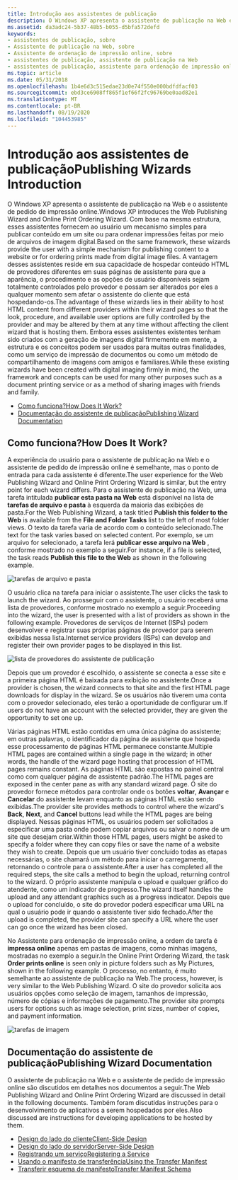 ```yaml
---
title: Introdução aos assistentes de publicação
description: O Windows XP apresenta o assistente de publicação na Web e o assistente de pedido de impressão online.
ms.assetid: da3adc24-5b37-48b5-b055-d5bfa572defd
keywords:
- assistentes de publicação, sobre
- Assistente de publicação na Web, sobre
- Assistente de ordenação de impressão online, sobre
- assistentes de publicação, assistente de publicação na Web
- assistentes de publicação, assistente para ordenação de impressão online
ms.topic: article
ms.date: 05/31/2018
ms.openlocfilehash: 1b4e6d3c515edae23d0e74f550e000bdfdfacf03
ms.sourcegitcommit: ebd3ce6908ff865f1ef66f2fc96769be0aad82e1
ms.translationtype: MT
ms.contentlocale: pt-BR
ms.lasthandoff: 08/19/2020
ms.locfileid: "104453985"
---
```

# <a name="publishing-wizards-introduction"></a><span data-ttu-id="8a052-108">Introdução aos assistentes de publicação</span><span class="sxs-lookup"><span data-stu-id="8a052-108">Publishing Wizards Introduction</span></span>

<span data-ttu-id="8a052-109">O Windows XP apresenta o assistente de publicação na Web e o assistente de pedido de impressão online.</span><span class="sxs-lookup"><span data-stu-id="8a052-109">Windows XP introduces the Web Publishing Wizard and Online Print Ordering Wizard.</span></span> <span data-ttu-id="8a052-110">Com base na mesma estrutura, esses assistentes fornecem ao usuário um mecanismo simples para publicar conteúdo em um site ou para ordenar impressões feitas por meio de arquivos de imagem digital.</span><span class="sxs-lookup"><span data-stu-id="8a052-110">Based on the same framework, these wizards provide the user with a simple mechanism for publishing content to a website or for ordering prints made from digital image files.</span></span> <span data-ttu-id="8a052-111">A vantagem desses assistentes reside em sua capacidade de hospedar conteúdo HTML de provedores diferentes em suas páginas de assistente para que a aparência, o procedimento e as opções de usuário disponíveis sejam totalmente controlados pelo provedor e possam ser alterados por eles a qualquer momento sem afetar o assistente do cliente que está hospedando-os.</span><span class="sxs-lookup"><span data-stu-id="8a052-111">The advantage of these wizards lies in their ability to host HTML content from different providers within their wizard pages so that the look, procedure, and available user options are fully controlled by the provider and may be altered by them at any time without affecting the client wizard that is hosting them.</span></span> <span data-ttu-id="8a052-112">Embora esses assistentes existentes tenham sido criados com a geração de imagens digital firmemente em mente, a estrutura e os conceitos podem ser usados para muitas outras finalidades, como um serviço de impressão de documentos ou como um método de compartilhamento de imagens com amigos e familiares.</span><span class="sxs-lookup"><span data-stu-id="8a052-112">While these existing wizards have been created with digital imaging firmly in mind, the framework and concepts can be used for many other purposes such as a document printing service or as a method of sharing images with friends and family.</span></span>

-   [<span data-ttu-id="8a052-113">Como funciona?</span><span class="sxs-lookup"><span data-stu-id="8a052-113">How Does It Work?</span></span>](#how-does-it-work)
-   [<span data-ttu-id="8a052-114">Documentação do assistente de publicação</span><span class="sxs-lookup"><span data-stu-id="8a052-114">Publishing Wizard Documentation</span></span>](#publishing-wizard-documentation)

## <a name="how-does-it-work"></a><span data-ttu-id="8a052-115">Como funciona?</span><span class="sxs-lookup"><span data-stu-id="8a052-115">How Does It Work?</span></span>

<span data-ttu-id="8a052-116">A experiência do usuário para o assistente de publicação na Web e o assistente de pedido de impressão online é semelhante, mas o ponto de entrada para cada assistente é diferente.</span><span class="sxs-lookup"><span data-stu-id="8a052-116">The user experience for the Web Publishing Wizard and Online Print Ordering Wizard is similar, but the entry point for each wizard differs.</span></span> <span data-ttu-id="8a052-117">Para o assistente de publicação na Web, uma tarefa intitulada **publicar esta pasta na Web** está disponível na lista de **tarefas de arquivo e pasta** à esquerda da maioria das exibições de pasta.</span><span class="sxs-lookup"><span data-stu-id="8a052-117">For the Web Publishing Wizard, a task titled **Publish this folder to the Web** is available from the **File and Folder Tasks** list to the left of most folder views.</span></span> <span data-ttu-id="8a052-118">O texto da tarefa varia de acordo com o conteúdo selecionado.</span><span class="sxs-lookup"><span data-stu-id="8a052-118">The text for the task varies based on selected content.</span></span> <span data-ttu-id="8a052-119">Por exemplo, se um arquivo for selecionado, a tarefa lerá **publicar esse arquivo na Web** , conforme mostrado no exemplo a seguir.</span><span class="sxs-lookup"><span data-stu-id="8a052-119">For instance, if a file is selected, the task reads **Publish this file to the Web** as shown in the following example.</span></span>

![tarefas de arquivo e pasta](images/shell-pubwiz-tasks.png)

<span data-ttu-id="8a052-121">O usuário clica na tarefa para iniciar o assistente.</span><span class="sxs-lookup"><span data-stu-id="8a052-121">The user clicks the task to launch the wizard.</span></span> <span data-ttu-id="8a052-122">Ao prosseguir com o assistente, o usuário receberá uma lista de provedores, conforme mostrado no exemplo a seguir.</span><span class="sxs-lookup"><span data-stu-id="8a052-122">Proceeding into the wizard, the user is presented with a list of providers as shown in the following example.</span></span> <span data-ttu-id="8a052-123">Provedores de serviços de Internet (ISPs) podem desenvolver e registrar suas próprias páginas de provedor para serem exibidas nessa lista.</span><span class="sxs-lookup"><span data-stu-id="8a052-123">Internet service providers (ISPs) can develop and register their own provider pages to be displayed in this list.</span></span>

![lista de provedores do assistente de publicação](images/shell-pubwiz-provs.png)

<span data-ttu-id="8a052-125">Depois que um provedor é escolhido, o assistente se conecta a esse site e a primeira página HTML é baixada para exibição no assistente.</span><span class="sxs-lookup"><span data-stu-id="8a052-125">Once a provider is chosen, the wizard connects to that site and the first HTML page downloads for display in the wizard.</span></span> <span data-ttu-id="8a052-126">Se os usuários não tiverem uma conta com o provedor selecionado, eles terão a oportunidade de configurar um.</span><span class="sxs-lookup"><span data-stu-id="8a052-126">If users do not have an account with the selected provider, they are given the opportunity to set one up.</span></span>

<span data-ttu-id="8a052-127">Várias páginas HTML estão contidas em uma única página do assistente; em outras palavras, o identificador da página de assistente que hospeda esse processamento de páginas HTML permanece constante.</span><span class="sxs-lookup"><span data-stu-id="8a052-127">Multiple HTML pages are contained within a single page in the wizard; in other words, the handle of the wizard page hosting that procession of HTML pages remains constant.</span></span> <span data-ttu-id="8a052-128">As páginas HTML são expostas no painel central como com qualquer página de assistente padrão.</span><span class="sxs-lookup"><span data-stu-id="8a052-128">The HTML pages are exposed in the center pane as with any standard wizard page.</span></span> <span data-ttu-id="8a052-129">O site do provedor fornece métodos para controlar onde os botões **voltar**, **Avançar** e **Cancelar** do assistente levam enquanto as páginas HTML estão sendo exibidas.</span><span class="sxs-lookup"><span data-stu-id="8a052-129">The provider site provides methods to control where the wizard's **Back**, **Next**, and **Cancel** buttons lead while the HTML pages are being displayed.</span></span> <span data-ttu-id="8a052-130">Nessas páginas HTML, os usuários podem ser solicitados a especificar uma pasta onde podem copiar arquivos ou salvar o nome de um site que desejam criar.</span><span class="sxs-lookup"><span data-stu-id="8a052-130">Within those HTML pages, users might be asked to specify a folder where they can copy files or save the name of a website they wish to create.</span></span> <span data-ttu-id="8a052-131">Depois que um usuário tiver concluído todas as etapas necessárias, o site chamará um método para iniciar o carregamento, retornando o controle para o assistente.</span><span class="sxs-lookup"><span data-stu-id="8a052-131">After a user has completed all the required steps, the site calls a method to begin the upload, returning control to the wizard.</span></span> <span data-ttu-id="8a052-132">O próprio assistente manipula o upload e qualquer gráfico do atendente, como um indicador de progresso.</span><span class="sxs-lookup"><span data-stu-id="8a052-132">The wizard itself handles the upload and any attendant graphics such as a progress indicator.</span></span> <span data-ttu-id="8a052-133">Depois que o upload for concluído, o site do provedor poderá especificar uma URL na qual o usuário pode ir quando o assistente tiver sido fechado.</span><span class="sxs-lookup"><span data-stu-id="8a052-133">After the upload is completed, the provider site can specify a URL where the user can go once the wizard has been closed.</span></span>

<span data-ttu-id="8a052-134">No Assistente para ordenação de impressão online, a ordem de tarefa é **impressa online** apenas em pastas de imagens, como minhas imagens, mostradas no exemplo a seguir.</span><span class="sxs-lookup"><span data-stu-id="8a052-134">In the Online Print Ordering Wizard, the task **Order prints online** is seen only in picture folders such as My Pictures, shown in the following example.</span></span> <span data-ttu-id="8a052-135">O processo, no entanto, é muito semelhante ao assistente de publicação na Web.</span><span class="sxs-lookup"><span data-stu-id="8a052-135">The process, however, is very similar to the Web Publishing Wizard.</span></span> <span data-ttu-id="8a052-136">O site do provedor solicita aos usuários opções como seleção de imagem, tamanhos de impressão, número de cópias e informações de pagamento.</span><span class="sxs-lookup"><span data-stu-id="8a052-136">The provider site prompts users for options such as image selection, print sizes, number of copies, and payment information.</span></span>

![tarefas de imagem](images/shell-pubwiz-pix.png)

## <a name="publishing-wizard-documentation"></a><span data-ttu-id="8a052-138">Documentação do assistente de publicação</span><span class="sxs-lookup"><span data-stu-id="8a052-138">Publishing Wizard Documentation</span></span>

<span data-ttu-id="8a052-139">O assistente de publicação na Web e o assistente de pedido de impressão online são discutidos em detalhes nos documentos a seguir.</span><span class="sxs-lookup"><span data-stu-id="8a052-139">The Web Publishing Wizard and Online Print Ordering Wizard are discussed in detail in the following documents.</span></span> <span data-ttu-id="8a052-140">Também foram discutidas instruções para o desenvolvimento de aplicativos a serem hospedados por eles.</span><span class="sxs-lookup"><span data-stu-id="8a052-140">Also discussed are instructions for developing applications to be hosted by them.</span></span>

-   [<span data-ttu-id="8a052-141">Design do lado do cliente</span><span class="sxs-lookup"><span data-stu-id="8a052-141">Client-Side Design</span></span>](pubwiz-client.md)
-   [<span data-ttu-id="8a052-142">Design do lado do servidor</span><span class="sxs-lookup"><span data-stu-id="8a052-142">Server-Side Design</span></span>](pubwiz-server.md)
-   [<span data-ttu-id="8a052-143">Registrando um serviço</span><span class="sxs-lookup"><span data-stu-id="8a052-143">Registering a Service</span></span>](pubwiz-reg.md)
-   [<span data-ttu-id="8a052-144">Usando o manifesto de transferência</span><span class="sxs-lookup"><span data-stu-id="8a052-144">Using the Transfer Manifest</span></span>](pubwiz-manifest.md)
-   [<span data-ttu-id="8a052-145">Transferir esquema de manifesto</span><span class="sxs-lookup"><span data-stu-id="8a052-145">Transfer Manifest Schema</span></span>](/windows/desktop/shell/interfaces)

 

 